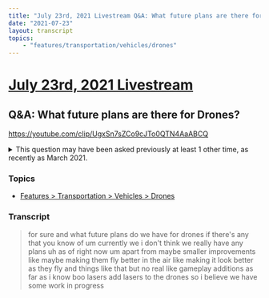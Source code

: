 ```yaml
---
title: "July 23rd, 2021 Livestream Q&A: What future plans are there for Drones?"
date: "2021-07-23"
layout: transcript
topics:
    - "features/transportation/vehicles/drones"
---
```

# [July 23rd, 2021 Livestream](../2021-07-23.md)
## Q&A: What future plans are there for Drones?
https://youtube.com/clip/UgxSn7sZCo9cJTo0QTN4AaABCQ
<details>
<summary>This question may have been asked previously at least 1 other time, as recently as March 2021.</summary>

* [March 23rd, 2021 Livestream Q&A: Will there be any improvements for Drone Ports?](./yt-IMkdm7T3SDo.md) [https://www.youtube.com/watch?v=IMkdm7T3SDo](https://www.youtube.com/watch?v=IMkdm7T3SDo)
</details>


### Topics
* [Features > Transportation > Vehicles > Drones](../topics/features/transportation/vehicles/drones.md)

### Transcript

> for sure and what future plans do we have for drones if there's any that you know of um currently we i don't think we really have any plans uh as of right now um apart from maybe smaller improvements like maybe making them fly better in the air like making it look better as they fly and things like that but no real like gameplay additions as far as i know boo lasers add lasers to the drones so i believe we have some work in progress
